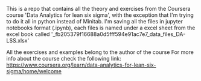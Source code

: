 This is a repo that contains all the theory and exercises from the Coursera
course 'Data Analytics for lean six sigma', with the exception that I'm trying
to do it all in python instead of Minitab.
I'm saving all the files in jupyter notebooks format (.ipynb), each files is named
under a excel sheet from the excel book called '_fb205379f16688a0d5fff594e91ac7e7_data_files_DA-LSS.xlsx'

All the exercises and examples belong to the author of the course
For more info about the course check the following link: 
https://www.coursera.org/learn/data-analytics-for-lean-six-sigma/home/welcome
